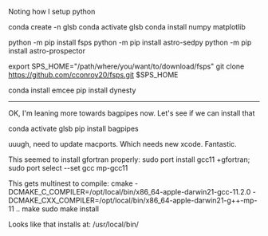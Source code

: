 Noting how I setup python

conda create -n glsb
conda activate glsb
conda install numpy matplotlib

python -m pip install fsps
python -m pip install astro-sedpy
python -m pip install astro-prospector

export SPS_HOME="/path/where/you/want/to/download/fsps"
git clone https://github.com/cconroy20/fsps.git $SPS_HOME

conda install emcee
pip install dynesty


---------------

OK, I'm leaning more towards bagpipes now. Let's see if we can install that

conda activate glsb
pip install bagpipes

uuugh, need to update macports. Which needs new xcode. Fantastic.


This seemed to install gfortran properly:
sudo port install gcc11 +gfortran; sudo port select --set gcc mp-gcc11

This gets multinest to compile:
cmake -DCMAKE_C_COMPILER=/opt/local/bin/x86_64-apple-darwin21-gcc-11.2.0 -DCMAKE_CXX_COMPILER=/opt/local/bin/x86_64-apple-darwin21-g++-mp-11  ..
make
sudo make install

Looks like that installs at: /usr/local/bin/
